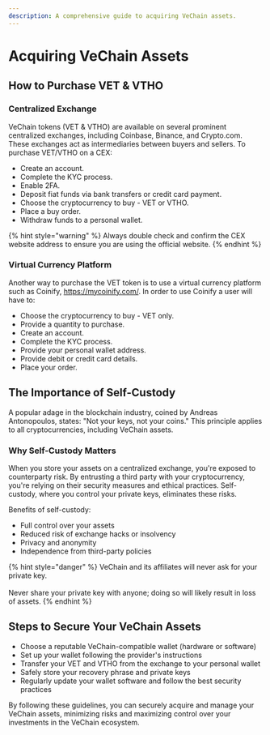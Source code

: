 ```yaml
---
description: A comprehensive guide to acquiring VeChain assets.
---
```


# Acquiring VeChain Assets

## How to Purchase VET & VTHO

### Centralized Exchange

VeChain tokens (VET & VTHO) are available on several prominent centralized exchanges, including Coinbase, Binance, and Crypto.com. These exchanges act as intermediaries between buyers and sellers. To purchase VET/VTHO on a CEX:

* Create an account.
* Complete the KYC process.
* Enable 2FA.
* Deposit fiat funds via bank transfers or credit card payment.
* Choose the cryptocurrency to buy - VET or VTHO.
* Place a buy order.
* Withdraw funds to a personal wallet.

{% hint style="warning" %}
Always double check and confirm the CEX website address to ensure you are using the official website.
{% endhint %}

### Virtual Currency Platform

Another way to purchase the VET token is to use a virtual currency platform such as Coinify, https://mycoinify.com/. In order to use Coinify a user will have to:

* Choose the cryptocurrency to buy - VET only.
* Provide a quantity to purchase.
* Create an account.
* Complete the KYC process.
* Provide your personal wallet address.
* Provide debit or credit card details.
* Place your order.

## The Importance of Self-Custody

A popular adage in the blockchain industry, coined by Andreas Antonopoulos, states: "Not your keys, not your coins." This principle applies to all cryptocurrencies, including VeChain assets.

### Why Self-Custody Matters

When you store your assets on a centralized exchange, you're exposed to counterparty risk. By entrusting a third party with your cryptocurrency, you're relying on their security measures and ethical practices. Self-custody, where you control your private keys, eliminates these risks.

Benefits of self-custody:
* Full control over your assets
* Reduced risk of exchange hacks or insolvency
* Privacy and anonymity
* Independence from third-party policies

{% hint style="danger" %}
VeChain and its affiliates will never ask for your private key.\
\
Never share your private key with anyone; doing so will likely result in loss of assets.
{% endhint %}

## Steps to Secure Your VeChain Assets

* Choose a reputable VeChain-compatible wallet (hardware or software)
* Set up your wallet following the provider's instructions
* Transfer your VET and VTHO from the exchange to your personal wallet
* Safely store your recovery phrase and private keys
* Regularly update your wallet software and follow the best security practices

By following these guidelines, you can securely acquire and manage your VeChain assets, minimizing risks and maximizing control over your investments in the VeChain ecosystem.
